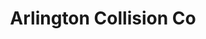 ---
title: "Arlington Collision Co"
url: /arlington-heights/arlington-collision-co/
shop: car repair
---